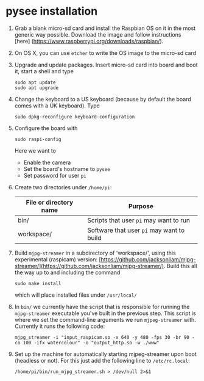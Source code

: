 # pysee installation

1) Grab a blank micro-sd card and install the Raspbian OS on it in the most
generic way possible. Download the image and follow instructions [here]
(https://www.raspberrypi.org/downloads/raspbian/).
2) On OS X, you can use `etcher` to write the OS image to the micro-sd card
3) Upgrade and update packages. Insert micro-sd card into board and boot it,
start a shell and type 
    ```
    sudo apt update
    sudo apt upgrade
    ```
4) Change the keyboard to a US keyboard (because by default the board comes
with a UK keyboard). Type
    ```
    sudo dpkg-reconfigure keyboard-configuration
    ```
5) Configure the board with
    ```
    sudo raspi-config
    ```
   Here we want to
   * Enable the camera
   * Set the board's hostname to `pysee`
   * Set password for user `pi`
6) Create two directories under `/home/pi`: 

   File or directory name | Purpose
   ---------------------- | -------
   bin/                   | Scripts that user `pi` may want to run
   workspace/             | Software that user `pi` may want to build

7) Build `mjpg-streamer` in  a subdirectory of 'workspace/', using this 
experimental (raspicam) version: [https://github.com/jacksonliam/mjpg-streamer/](https://github.com/jacksonliam/mjpg-streamer/). Build this all the way up to and including the command
    ```
    sudo make install
    ```
   which will place installed files under `/usr/local/`

8) In `bin/` we currently have the script that is responsible for running the
`mjpg-streamer` executable you've built in the previous step. This script is
where we set the command-line arguments we run `mjpeg-streamer` with. Currently it runs the following code:
    ```
    mjpg_streamer -i "input_raspicam.so -x 640 -y 480 -fps 30 -br 90 -co 100 -ifx watercolour" -o "output_http.so -w ./www"
    ```
9) Set up the machine for automatically starting mjpeg-streamer upon boot (headless or not).  For this just add the following line to `/etc/rc.local`:
    ```
    /home/pi/bin/run_mjpg_streamer.sh > /dev/null 2>&1
    ```
